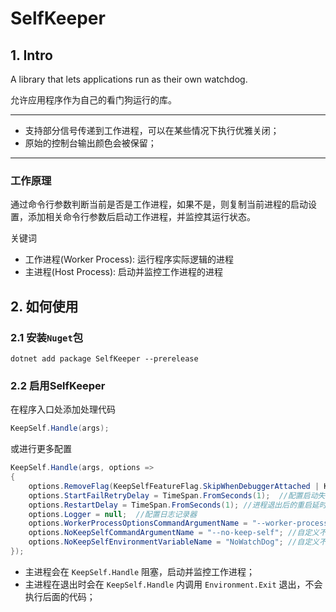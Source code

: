# SelfKeeper
## 1. Intro

A library that lets applications run as their own watchdog. 

允许应用程序作为自己的看门狗运行的库。

--------

 - 支持部分信号传递到工作进程，可以在某些情况下执行优雅关闭；
 - 原始的控制台输出颜色会被保留；

--------

### 工作原理
通过命令行参数判断当前是否是工作进程，如果不是，则复制当前进程的启动设置，添加相关命令行参数后启动工作进程，并监控其运行状态。

关键词
 - 工作进程(Worker Process): 运行程序实际逻辑的进程
 - 主进程(Host Process): 启动并监控工作进程的进程

## 2. 如何使用

### 2.1 安装`Nuget`包

```shell
dotnet add package SelfKeeper --prerelease
```

### 2.2 启用SelfKeeper
在程序入口处添加处理代码
```C#
KeepSelf.Handle(args);
```
或进行更多配置
```C#
KeepSelf.Handle(args, options =>
{
    options.RemoveFlag(KeepSelfFeatureFlag.SkipWhenDebuggerAttached | KeepSelfFeatureFlag.DisableForceKillByHost);   //配置功能
    options.StartFailRetryDelay = TimeSpan.FromSeconds(1);  //配置启动失败的重试延时
    options.RestartDelay = TimeSpan.FromSeconds(1); //进程退出后的重启延时
    options.Logger = null;  //配置日志记录器
    options.WorkerProcessOptionsCommandArgumentName = "--worker-process-options"; //自定义工作进程选项的参数名
    options.NoKeepSelfCommandArgumentName = "--no-keep-self"; //自定义不启用 KeepSelf 的参数名
    options.NoKeepSelfEnvironmentVariableName = "NoWatchDog"; //自定义不启用 KeepSelf 的环境变量名
});
```
 - 主进程会在 `KeepSelf.Handle` 阻塞，启动并监控工作进程；
 - 主进程在退出时会在 `KeepSelf.Handle` 内调用 `Environment.Exit` 退出，不会执行后面的代码；
